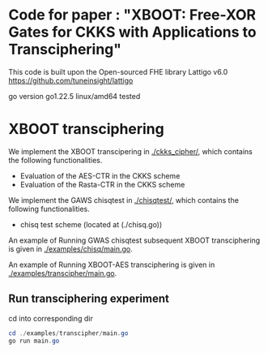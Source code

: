 # Code for paper : "XBOOT: Free-XOR Gates for CKKS  with Applications to Transciphering"

This code is built upon the Open-sourced FHE library Lattigo v6.0 https://github.com/tuneinsight/lattigo

go version go1.22.5 linux/amd64 tested
# XBOOT transciphering

We implement the XBOOT transcipering in [./ckks_cipher/](./ckks_cipher/), which contains the following functionalities.
- Evaluation of the AES-CTR in the CKKS scheme
- Evaluation of the Rasta-CTR in the CKKS scheme

We implement the GAWS chisqtest in [./chisqtest/](./chisqtest/), which contains the following functionalities.
- chisq test scheme (located at (./chisq.go))

An example of Running GWAS chisqtest subsequent XBOOT transciphering is given in [./examples/chisq/main.go](./examples/chisq/main.go).

An example of Running XBOOT-AES transciphering is given in [./examples/transcipher/main.go](./examples/transcipher/main.go).

## Run transciphering experiment

cd into corresponding dir
```PowerShell
cd ./examples/transcipher/main.go
go run main.go
```


